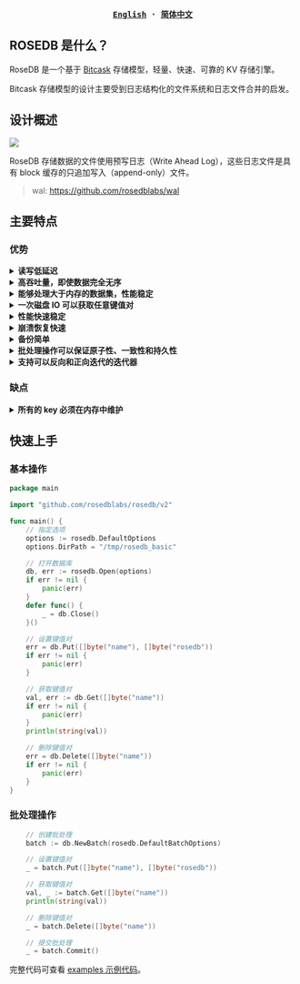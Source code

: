 <div align="center">
<strong>
<samp>

[English](https://github.com/rosedblabs/rosedb/blob/main/README.md) · [简体中文](https://github.com/rosedblabs/rosedb/blob/main/README-CN.md)

</samp>
</strong>
</div>

## ROSEDB 是什么？
RoseDB 是一个基于 [Bitcask](https://riak.com/assets/bitcask-intro.pdf) 存储模型，轻量、快速、可靠的 KV 存储引擎。

Bitcask 存储模型的设计主要受到日志结构化的文件系统和日志文件合并的启发。

## 设计概述

![](https://github.com/rosedblabs/rosedb/blob/main/docs/imgs/design-overview-rosedb.png)

RoseDB 存储数据的文件使用预写日志（Write Ahead Log），这些日志文件是具有 block 缓存的只追加写入（append-only）文件。

> wal: https://github.com/rosedblabs/wal

## 主要特点
### 优势

<details>
    <summary><b>读写低延迟</b></summary>
    这是由于 Bitcask 存储模型文件的追加写入特性，充分利用顺序 IO 的优势。
</details>

<details>
    <summary><b>高吞吐量，即使数据完全无序</b></summary>
    写入 RoseDB 的数据不需要在磁盘上排序，Bitcask 的日志结构文件设计在写入过程中减少了磁盘磁头的移动。
</details>

<details>
    <summary><b>能够处理大于内存的数据集，性能稳定</b></summary>
    RoseDB 的数据访问涉及对内存中的索引数据结构进行直接查找，这使得即使数据集非常大，查找数据也非常高效。
</details>

<details>
    <summary><b>一次磁盘 IO 可以获取任意键值对</b></summary>
    RoseDB 的内存索引数据结构直接指向数据所在的磁盘位置，不需要多次磁盘寻址来读取一个值，有时甚至不需要寻址，这归功于操作系统的文件系统缓存以及 WAL 的 block 缓存。
</details>

<details>
    <summary><b>性能快速稳定</b></summary>
    RoseDB 写入操作最多需要一次对当前打开文件的尾部的寻址，然后进行追加写入，写入后会更新内存。这个流程不会受到数据库数据量大小的影响，因此性能稳定。
</details>

<details>
    <summary><b>崩溃恢复快速</b></summary>
    使用 RoseDB 的崩溃恢复很容易也很快，因为 RoseDB 文件是只追加写入一次的。恢复操作需要检查记录并验证CRC数据，以确保数据一致。
</details>

<details>
    <summary><b>备份简单</b></summary>
    在大多数系统中，备份可能非常复杂。RoseDB 通过其只追加写入一次的磁盘格式简化了此过程。任何按磁盘块顺序存档或复制文件的工具都将正确备份或复制 RoseDB 数据库。
</details>

<details>
    <summary><b>批处理操作可以保证原子性、一致性和持久性</b></summary>
    RoseDB 支持批处理操作，这些操作是原子、一致和持久的。批处理中的新写入操作在提交之前被缓存在内存中。如果批处理成功提交，批处理中的所有写入操作将持久保存到磁盘。如果批处理失败，批处理中的所有写入操作将被丢弃。
    即一个批处理操作中的所有写入操作要么全部成功，要么全部失败。
</details>

<details>
    <summary><b>支持可以反向和正向迭代的迭代器</b></summary>
    RoseDB 支持正向和反向迭代器，这些迭代器可以在数据库中的任何位置开始迭代。迭代器可以用于扫描数据库中的所有键值对，也可以用于扫描数据库中的某个范围的键值对，迭代器从索引中获取位置信息，然后直接从磁盘中读取数据，因此迭代器的性能非常高。
</details>

### 缺点

<details>
    <summary><b>所有的 key 必须在内存中维护</b></summary>
    RoseDB 始终将所有 key 保留在内存中，这意味着您的系统必须具有足够的内存来容纳所有的 key。
</details>

## 快速上手

### 基本操作

```go
package main

import "github.com/rosedblabs/rosedb/v2"

func main() {
	// 指定选项
	options := rosedb.DefaultOptions
	options.DirPath = "/tmp/rosedb_basic"

	// 打开数据库
	db, err := rosedb.Open(options)
	if err != nil {
		panic(err)
	}
	defer func() {
		_ = db.Close()
	}()

	// 设置键值对
	err = db.Put([]byte("name"), []byte("rosedb"))
	if err != nil {
		panic(err)
	}

	// 获取键值对
	val, err := db.Get([]byte("name"))
	if err != nil {
		panic(err)
	}
	println(string(val))

	// 删除键值对
	err = db.Delete([]byte("name"))
	if err != nil {
		panic(err)
	}
}
```

### 批处理操作
```go
	// 创建批处理
	batch := db.NewBatch(rosedb.DefaultBatchOptions)

	// 设置键值对
	_ = batch.Put([]byte("name"), []byte("rosedb"))

	// 获取键值对
	val, _ := batch.Get([]byte("name"))
	println(string(val))

	// 删除键值对
	_ = batch.Delete([]byte("name"))

	// 提交批处理
	_ = batch.Commit()
```
完整代码可查看 [examples 示例代码](https://github.com/rosedblabs/rosedb/tree/main/examples)。

